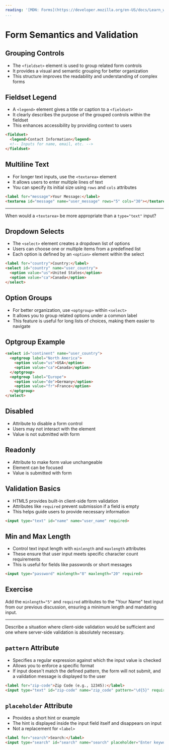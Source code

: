 ```yaml
---
reading: '[MDN: Forms](https://developer.mozilla.org/en-US/docs/Learn_web_development/Core/Structuring_content/HTML_forms)'
...
```


# Form Semantics and Validation

## Grouping Controls

- The `<fieldset>` element is used to group related form controls
- It provides a visual and semantic grouping for better organization
- This structure improves the readability and understanding of complex forms

## Fieldset Legend

- A `<legend>` element gives a title or caption to a `<fieldset>`
- It clearly describes the purpose of the grouped controls within the fieldset
- This enhances accessibility by providing context to users

```html
<fieldset>
  <legend>Contact Information</legend>
  <!-- Inputs for name, email, etc. -->
</fieldset>
```

## Multiline Text

- For longer text inputs, use the `<textarea>` element
- It allows users to enter multiple lines of text
- You can specify its initial size using `rows` and `cols` attributes

```html
<label for="message">Your Message:</label>
<textarea id="message" name="user_message" rows="5" cols="30"></textarea>
```

---

When would a `<textarea>` be more appropriate than a `type="text"` input?

## Dropdown Selects

- The `<select>` element creates a dropdown list of options
- Users can choose one or multiple items from a predefined list
- Each option is defined by an `<option>` element within the select

```html
<label for="country">Country:</label>
<select id="country" name="user_country">
  <option value="us">United States</option>
  <option value="ca">Canada</option>
</select>
```

## Option Groups

- For better organization, use `<optgroup>` within `<select>`
- It allows you to group related options under a common label
- This feature is useful for long lists of choices, making them easier to navigate

## Optgroup Example

```html
<select id="continent" name="user_country">
  <optgroup label="North America">
    <option value="us">USA</option>
    <option value="ca">Canada</option>
  </optgroup>
  <optgroup label="Europe">
    <option value="de">Germany</option>
    <option value="fr">France</option>
  </optgroup>
</select>
```

## Disabled

- Attribute to disable a form control
- Users may not interact with the element
- Value is not submitted with form

## Readonly

- Attribute to make form value unchangeable
- Element can be focused
- Value is submitted with form

## Validation Basics

- HTML5 provides built-in client-side form validation
- Attributes like `required` prevent submission if a field is empty
- This helps guide users to provide necessary information

```html
<input type="text" id="name" name="user_name" required>
```

## Min and Max Length

- Control text input length with `minlength` and `maxlength` attributes
- These ensure that user input meets specific character count requirements
- This is useful for fields like passwords or short messages

```html
<input type="password" minlength="8" maxlength="20" required>
```

## Exercise

Add the `minlength="5"` and `required` attributes to the "Your Name" text input from our previous discussion, ensuring a minimum length and mandating input.

---

Describe a situation where client-side validation would be sufficient and one where server-side validation is absolutely necessary.

## `pattern` Attribute

  - Specifies a regular expression against which the input value is checked
  - Allows you to enforce a specific format
  - If input doesn't match the defined pattern, the form will not submit, and a validation message is displayed to the user

```html
<label for="zip-code">Zip Code (e.g., 12345):</label>
<input type="text" id="zip-code" name="zip_code" pattern="\d{5}" required>
```

## `placeholder` Attribute

  - Provides a short hint or example
  - The hint is displayed inside the input field itself and disappears on input
  - Not a replacement for `<label>`

```html
<label for="search">Search:</label>
<input type="search" id="search" name="search" placeholder="Enter keywords here">
```
